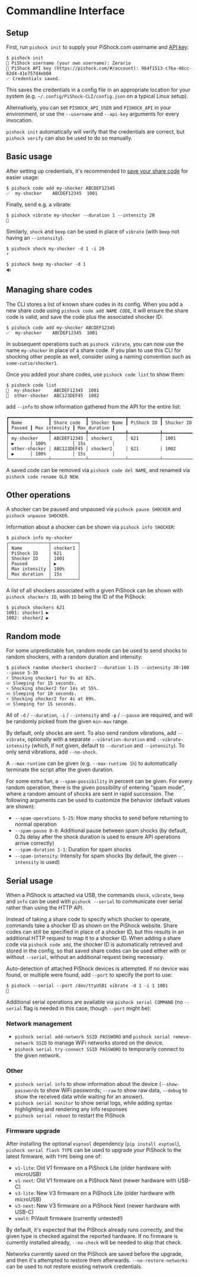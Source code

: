 # Commandline Interface

## Setup

First, run `pishock init` to supply your PiShock.com username and [API key](https://pishock.com/#/account):

```console
$ pishock init
👤 PiShock username (your own username): Zerario
🔑 PiShock API key (https://pishock.com/#/account): 964f1513-c76a-48cc-82d4-41e757d4eb04
✅ Credentials saved.
```

This saves the credentials in a config file in an appropriate location for your
system (e.g. `~/.config/PiShock-CLI/config.json` on a typical Linux setup).

Alternatively, you can set `PISHOCK_API_USER` and `PISHOCK_API` in your
environment, or use the `--username` and `--api-key` arguments for every
invocation.

`pishock init` automatically will verify that the credentials are correct, but
`pishock verify` can also be used to do so manually.

## Basic usage

After setting up credentials, it's recommended to
[save your share code](#managing-share-codes) for easier usage:

```console
$ pishock code add my-shocker ABCDEF12345
✅  my-shocker    ABCDEF12345  1001
```

Finally, send e.g. a vibrate:

```console
$ pishock vibrate my-shocker --duration 1 --intensity 20
📳
```

Similarly, `shock` and `beep` can be used in place of `vibrate` (with `beep` not
having an `--intensity`).

```console
$ pishock shock my-shocker -d 1 -i 20
⚡

$ pishock beep my-shocker -d 1
🔊
```

## Managing share codes

The CLI stores a list of known share codes in its config. When you add a new
share code using `pishock code add NAME CODE`, it will ensure the share code is
valid, and save the code plus the associated shocker ID:

```console
$ pishock code add my-shocker ABCDEF12345
✅  my-shocker    ABCDEF12345  1001
```

In subsequent operations such as `pishock vibrate`, you can now use the name
`my-shocker` in place of a share code. If you plan to use this CLI for shocking
other people as well, consider using a naming convention such as
`some-cutie/shocker1`.

Once you added your share codes, use `pishock code list` to show them:

```console
$ pishock code list
🔗  my-shocker     ABCDEF12345  1001
🔗  other-shocker  ABC123DEF45  1002
```

add `--info` to show information gathered from the API for the entire list:

```console
┏━━━━━━━━━━━━━━━┳━━━━━━━━━━━━━┳━━━━━━━━━━━━━━┳━━━━━━━━━━━━┳━━━━━━━━━━━━┳━━━━━━━━┳━━━━━━━━━━━━━━━┳━━━━━━━━━━━━━━┓
┃ Name          ┃ Share code  ┃ Shocker Name ┃ PiShock ID ┃ Shocker ID ┃ Paused ┃ Max intensity ┃ Max duration ┃
┡━━━━━━━━━━━━━━━╇━━━━━━━━━━━━━╇━━━━━━━━━━━━━━╇━━━━━━━━━━━━╇━━━━━━━━━━━━╇━━━━━━━━╇━━━━━━━━━━━━━━━╇━━━━━━━━━━━━━━┩
│ my-shocker    │ ABCDEF12345 │ shocker1     │ 621        │ 1001       │ ▶      │ 100%          │ 15s          │
│ other-shocker │ ABC123DEF45 │ shocker2     │ 621        │ 1002       │ ▶      │ 100%          │ 15s          │
└───────────────┴─────────────┴──────────────┴────────────┴────────────┴────────┴───────────────┴──────────────┘
```

A saved code can be removed via `pishock code del NAME`, and renamed via `pishock code rename OLD NEW`.

## Other operations

A shocker can be paused and unpaused via `pishock pause SHOCKER` and `pishock unpause SHOCKER`.

Information about a shocker can be shown via `pishock info SHOCKER`:

```console
$ pishock info my-shocker
┌───────────────┬──────────┐
│ Name          │ shocker1 │
│ PiShock ID    │ 621      │
│ Shocker ID    │ 1001     │
│ Paused        │ ▶        │
│ Max intensity │ 100%     │
│ Max duration  │ 15s      │
└───────────────┴──────────┘
```

A list of all shockers associated with a given PiShock can be shown with
`pishock shockers ID`, with `ID` being the ID of the PiShock:

```
$ pishock shockers 621
1001: shocker1 ▶
1002: shocker2 ▶
```

## Random mode

For some unpredictable fun, random mode can be used to send shocks to random
shockers, with a random duration and intensity:

```console
$ pishock random shocker1 shocker2 --duration 1-15 --intensity 30-100 --pause 5-30
⚡ Shocking shocker1 for 9s at 82%.
💤 Sleeping for 15 seconds.
⚡ Shocking shocker2 for 14s at 55%.
💤 Sleeping for 10 seconds.
⚡ Shocking shocker2 for 4s at 89%.
💤 Sleeping for 15 seconds.
```

All of `-d` / `--duration`, `-i` / `--intensity` and `-p` / `--pause` are
required, and will be randomly picked from the given `min-max` range.

By default, only shocks are sent. To also send random vibrations, add
`--vibrate`, optionally with a separate `--vibration-duration` and
`--vibrate-intensity` (which, if not given, default to `--duration` and
`--intensity`). To only send vibrations, add `--no-shock`.

A `--max-runtime` can be given (e.g. `--max-runtime 1h`) to automatically
terminate the script after the given duration.

For some extra fun, a `--spam-possibility` in percent can be given. For every
random operation, there is the given possibility of entering "spam mode", where
a random amount of shocks are sent in rapid succession. The following arguments
can be used to customize the behavior (default values are shown):

- `--spam-operations 5-25`: How many shocks to send before returning to normal
  operation
- `--spam-pause 0-0`: Additional pause between spam shocks (by default, 0.3s
  delay after the shock duration is used to ensure API operations arrive
  correctly)
- `--spam-duration 1-1`: Duration for spam shocks
- `--spam-intensity`: Intensity for spam shocks (by default, the given
  `--intensity` is used)

## Serial usage

When a PiShock is attached via USB, the commands `shock`, `vibrate`, `beep` and
`info` can be used with `pishock --serial` to communicate over serial rather
than using the HTTP API.

Instead of taking a share code to specify which shocker to operate, commands
take a shocker ID as shown on the PiShock website. Share codes can still be
specified in place of a shocker ID, but this results in an additional HTTP
request to map it to a shocker ID. When adding a share code via `pishock code
add`, the shocker ID is automatically retrieved and stored in the config, so
that saved share codes can be used either with or without `--serial`, without an
additional request being necessary.

Auto-detection of attached PiShock devices is attempted. If no device was found,
or multiple were found, add `--port` to specify the port to use:

```console
$ pishock --serial --port /dev/ttyUSB1 vibrate -d 1 -i 1 1001
📳
```

Additional serial operations are available via `pishock serial COMMAND` (no `--serial` flag is needed in this case, though `--port` might be):

### Network management

- `pishock serial add-network SSID PASSWORD` and
  `pishock serial remove-network SSID` to manage WiFi networks stored on the device.
- `pishock serial try-connect SSID PASSWORD` to temporarily connect to the given network.

### Other

- `pishock serial info` to show information about the device (`--show-passwords` to show WiFi passwords; `--raw` to show raw data, `--debug` to show the received data while waiting for an answer).
- `pishock serial monitor` to show serial logs, while adding syntax highlighting and rendering any info responses
- `pishock serial reboot` to restart the PiShock

### Firmware upgrade

After installing the optional `esptool` dependency (`pip install esptool`), `pishock serial flash TYPE` can be used to upgrade your PiShock to the latest firmware, with `TYPE` being one of:

- `v1-lite`: Old V1 firmware on a PiShock Lite (older hardware with microUSB)
- `v1-next`: Old V1 firmware on a PiShock Next (newer hardware with USB-C)
- `v3-lite`: New V3 firmware on a PiShock Lite (older hardware with microUSB)
- `v3-next`: New V3 firmware on a PiShock Next (newer hardware with USB-C)
- `vault`: PiVault firmware (currently untested!)

By default, it's expected that the PiShock already runs correctly, and the given
type is checked against the reported hardware. If no firmware is currently
installed already, `--no-check` will be needed to skip that check.

Networks currently saved on the PiShock are saved before the upgrade, and then
it's attempted to restore them afterwards. `--no-restore-networks` can be used
to not restore existing network credentials.
